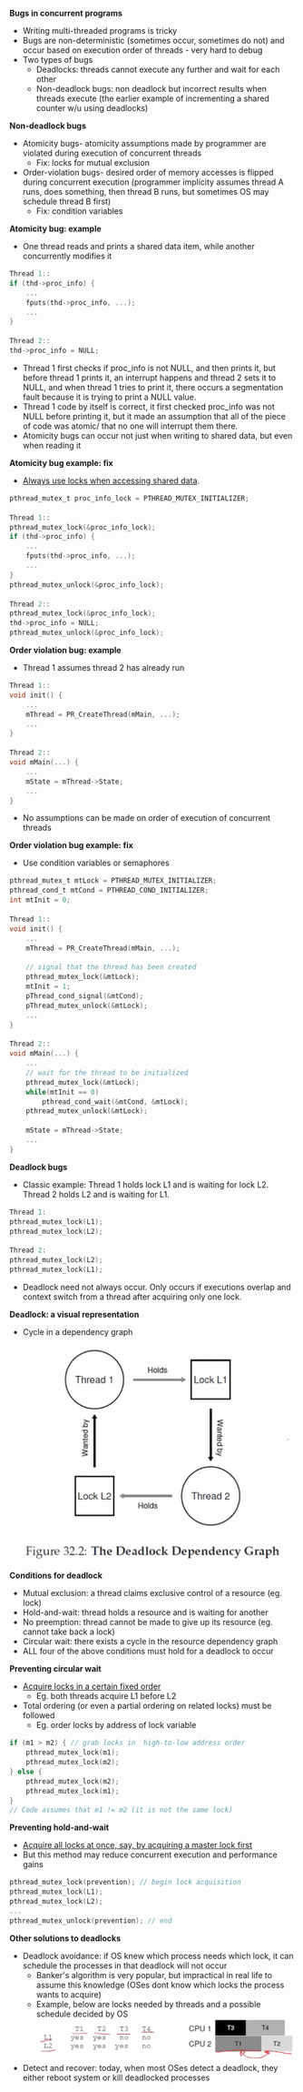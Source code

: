 **Bugs in concurrent programs**
- Writing multi-threaded programs is tricky
- Bugs are non-deterministic (sometimes occur, sometimes do not) and occur based on execution order of threads - very hard to debug
- Two types of bugs
    * Deadlocks: threads cannot execute any further and wait for each other
    * Non-deadlock bugs: non deadlock but incorrect results when threads execute (the earlier example of incrementing a shared counter w/u using deadlocks)

**Non-deadlock bugs**
- Atomicity bugs- atomicity assumptions made by programmer are violated during execution of concurrent threads
    * Fix: locks for mutual exclusion
- Order-violation bugs- desired order of memory accesses is flipped during concurrent execution (programmer implicity assumes thread A runs, does something, then thread B runs, but sometimes OS may schedule thread B first)
    * Fix: condition variables

**Atomicity bug: example**
- One thread reads and prints a shared data item, while another concurrently modifies it
```c
Thread 1::
if (thd->proc_info) {
    ...
    fputs(thd->proc_info, ...);
    ...
}

Thread 2::
thd->proc_info = NULL;
```
- Thread 1 first checks if proc_info is not NULL, and then prints it, but before thread 1 prints it, an interrupt happens and thread 2 sets it to NULL, and when thread 1 tries to print it, there occurs a segmentation fault because it is trying to print a NULL value. 
- Thread 1 code by itself is correct, it first checked proc_info was not NULL before printing it, but it made an assumption that all of the piece of code was atomic/ that no one will interrupt them there. 
-  Atomicity bugs can occur not just when writing to shared data, but even when reading it

**Atomicity bug example: fix**
- <u>Always use locks when accessing shared data</u>.
```c
pthread_mutex_t proc_info_lock = PTHREAD_MUTEX_INITIALIZER;

Thread 1::
pthread_mutex_lock(&proc_info_lock);
if (thd->proc_info) {
    ...
    fputs(thd->proc_info, ...);
    ...
}
pthread_mutex_unlock(&proc_info_lock);

Thread 2::
pthread_mutex_lock(&proc_info_lock);
thd->proc_info = NULL;
pthread_mutex_unlock(&proc_info_lock);
```
   
**Order violation bug: example**
- Thread 1 assumes thread 2 has already run
```c
Thread 1::
void init() {
    ...
    mThread = PR_CreateThread(mMain, ...);
    ...
}

Thread 2::
void mMain(...) {
    ...
    mState = mThread->State;
    ...
}
```
- No assumptions can be made on order of execution of concurrent threads

**Order violation bug example: fix**
- Use condition variables or semaphores
```c
pthread_mutex_t mtLock = PTHREAD_MUTEX_INITIALIZER;
pthread_cond_t mtCond = PTHREAD_COND_INITIALIZER;
int mtInit = 0;

Thread 1::
void init() {
    ...
    mThread = PR_CreateThread(mMain, ...);

    // signal that the thread has been created
    pthread_mutex_lock(&mtLock);
    mtInit = 1;
    pThread_cond_signal(&mtCond);
    pThread_mutex_unlock(&mtLock);
    ...
}

Thread 2::
void mMain(...) {
    ...
    // wait for the thread to be initialized
    pthread_mutex_lock(&mtLock);
    while(mtInit == 0) 
        pthread_cond_wait(&mtCond, &mtLock);
    pthread_mutex_unlock(&mtLock);

    mState = mThread->State;
    ...
}
```

**Deadlock bugs**
- Classic example: Thread 1 holds lock L1 and is waiting for lock L2. Thread 2 holds L2 and is waiting for L1. 
```c
Thread 1:
pthread_mutex_lock(L1);
pthread_mutex_lock(L2);

Thread 2:
pthread_mutex_lock(L2);
pthread_mutex_lock(L1);
```
- Deadlock need not always occur. Only occurs if executions overlap and context switch from a thread after acquiring only one lock. 

**Deadlock: a visual representation**
- Cycle in a dependency graph
  
![](assets/deadlock-dependency-graph.png)

**Conditions for deadlock**
- Mutual exclusion: a thread claims exclusive control of a resource (eg. lock)
- Hold-and-wait: thread holds a resource and is waiting for another
- No preemption: thread cannot be made to give up its resource (eg. cannot take back a lock)
- Circular wait: there exists a cycle in the resource dependency graph
- ALL four of the above conditions must hold for a deadlock to occur

**Preventing circular wait**
- <u>Acquire locks in a certain fixed order</u>
    * Eg. both threads acquire L1 before L2
- Total ordering (or even a partial ordering on related locks) must be followed
    * Eg. order locks by address of lock variable
```c
if (m1 > m2) { // grab locks in  high-to-low address order
    pthread_mutex_lock(m1);
    pthread_mutex_lock(m2);
} else {
    pthread_mutex_lock(m2);
    pthread_mutex_lock(m1); 
}
// Code assumes that m1 != m2 (it is not the same lock)
```

**Preventing hold-and-wait**
- <u>Acquire all locks at once, say, by acquiring a master lock first</u>
- But this method may reduce concurrent execution and performance gains
```c
pthread_mutex_lock(prevention); // begin lock acquisition
pthread_mutex_lock(L1); 
pthread_mutex_lock(L2);
...
pthread_mutex_unlock(prevention); // end 
```

**Other solutions to deadlocks**
- Deadlock avoidance: if OS knew which process needs which lock, it can schedule the processes in that deadlock will not occur
    * Banker's algorithm is very popular, but impractical in real life to assume this knowledge (OSes dont know which locks the process wants to acquire)
    * Example, below are locks needed by threads and a possible schedule decided by OS 
    ![](assets/deadlock-avoidance.png)
- Detect and recover: today, when most OSes detect a deadlock, they either reboot system or kill deadlocked processes